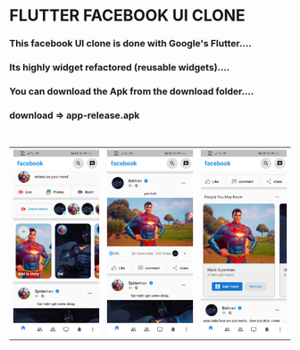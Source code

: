 # FLUTTER FACEBOOK UI CLONE
### This facebook UI clone is done with Google's Flutter....
### Its highly widget refactored (reusable widgets)....
### You can download the Apk from the download folder....
### download => app-release.apk
<br>

<table border=0>
  <tr>
    <th><img src="assets/screenshots/s1.jpg"
    ></th>
    <th><img src="assets/screenshots/s2.jpg"
     ></th>
    <th><img src="assets/screenshots/s3.jpg"
    ></th>
  </tr>
  </table>
